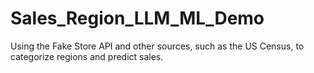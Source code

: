 # Sales_Region_LLM_ML_Demo
Using the Fake Store API and other sources, such as the US Census, to categorize regions and predict sales.
